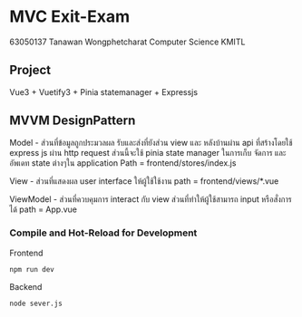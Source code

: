 # MVC Exit-Exam 
63050137 Tanawan Wongphetcharat
Computer Science KMITL  

## Project  
Vue3 + Vuetify3 + Pinia statemanager + Expressjs 
 
## MVVM DesignPattern
Model - ส่วนที่ข้อมูลถูกประมวลผล รับและส่งที่ยังส่วน view และ หลังบ้านผ่าน api ที่สร้างโดยใช้ express js ผ่าน http request 
        ส่วนนี้จะใช้ pinia state manager ในการเก็บ จัดการ และอัพเดท state ต่างๆใน application
        Path = frontend/stores/index.js


View -  ส่วนที่แสดงผล user interface ให้ผู้ใช้ใช้งาน
        path = frontend/views/*.vue

ViewModel -   ส่วนที่ควบคุมการ interact กับ view ส่วนที่ทำให้ผู้ใช้สามารถ input หรือสั่งการได้
              path = App.vue


### Compile and Hot-Reload for Development
  
Frontend
```sh
npm run dev
```
Backend
```sh
node sever.js
```
